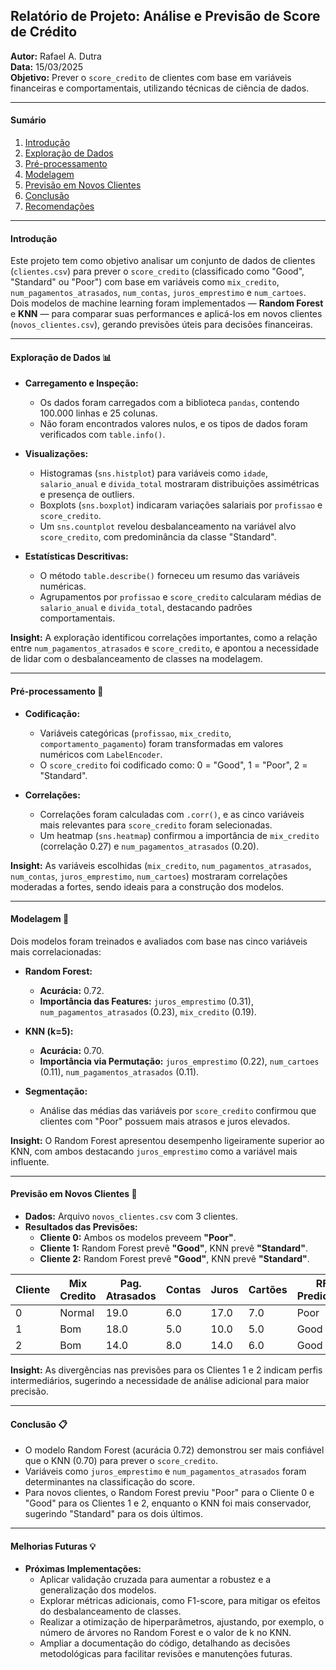 ## **Relatório de Projeto: Análise e Previsão de Score de Crédito**  
**Autor:** Rafael A. Dutra  
**Data:** 15/03/2025  
**Objetivo:** Prever o `score_credito` de clientes com base em variáveis financeiras e comportamentais, utilizando técnicas de ciência de dados.

---

#### **Sumário**
1. [Introdução](#introdução)
2. [Exploração de Dados](#exploração-de-dados)
3. [Pré-processamento](#pré-processamento)
4. [Modelagem](#modelagem)
5. [Previsão em Novos Clientes](#previsão-em-novos-clientes)
6. [Conclusão](#conclusão)
7. [Recomendações](#recomendações)

---

#### **Introdução**  
Este projeto tem como objetivo analisar um conjunto de dados de clientes (`clientes.csv`) para prever o `score_credito` (classificado como "Good", "Standard" ou "Poor") com base em variáveis como `mix_credito`, `num_pagamentos_atrasados`, `num_contas`, `juros_emprestimo` e `num_cartoes`. Dois modelos de machine learning foram implementados — **Random Forest** e **KNN** — para comparar suas performances e aplicá-los em novos clientes (`novos_clientes.csv`), gerando previsões úteis para decisões financeiras.

---

#### **Exploração de Dados** 📊  
- **Carregamento e Inspeção:**  
  - Os dados foram carregados com a biblioteca `pandas`, contendo 100.000 linhas e 25 colunas.  
  - Não foram encontrados valores nulos, e os tipos de dados foram verificados com `table.info()`.  

- **Visualizações:**  
  - Histogramas (`sns.histplot`) para variáveis como `idade`, `salario_anual` e `divida_total` mostraram distribuições assimétricas e presença de outliers.  
  - Boxplots (`sns.boxplot`) indicaram variações salariais por `profissao` e `score_credito`.  
  - Um `sns.countplot` revelou desbalanceamento na variável alvo `score_credito`, com predominância da classe "Standard".  

- **Estatísticas Descritivas:**  
  - O método `table.describe()` forneceu um resumo das variáveis numéricas.  
  - Agrupamentos por `profissao` e `score_credito` calcularam médias de `salario_anual` e `divida_total`, destacando padrões comportamentais.  

**Insight:** A exploração identificou correlações importantes, como a relação entre `num_pagamentos_atrasados` e `score_credito`, e apontou a necessidade de lidar com o desbalanceamento de classes na modelagem.

---

#### **Pré-processamento** 🔧  
- **Codificação:**  
  - Variáveis categóricas (`profissao`, `mix_credito`, `comportamento_pagamento`) foram transformadas em valores numéricos com `LabelEncoder`.  
  - O `score_credito` foi codificado como: 0 = "Good", 1 = "Poor", 2 = "Standard".  

- **Correlações:**  
  - Correlações foram calculadas com `.corr()`, e as cinco variáveis mais relevantes para `score_credito` foram selecionadas.  
  - Um heatmap (`sns.heatmap`) confirmou a importância de `mix_credito` (correlação 0.27) e `num_pagamentos_atrasados` (0.20).  

**Insight:** As variáveis escolhidas (`mix_credito`, `num_pagamentos_atrasados`, `num_contas`, `juros_emprestimo`, `num_cartoes`) mostraram correlações moderadas a fortes, sendo ideais para a construção dos modelos.

---

#### **Modelagem** 🤖  
Dois modelos foram treinados e avaliados com base nas cinco variáveis mais correlacionadas:  

- **Random Forest:**  
  - **Acurácia:** 0.72.  
  - **Importância das Features:** `juros_emprestimo` (0.31), `num_pagamentos_atrasados` (0.23), `mix_credito` (0.19).  

- **KNN (k=5):**  
  - **Acurácia:** 0.70.  
  - **Importância via Permutação:** `juros_emprestimo` (0.22), `num_cartoes` (0.11), `num_pagamentos_atrasados` (0.11).  

- **Segmentação:**  
  - Análise das médias das variáveis por `score_credito` confirmou que clientes com "Poor" possuem mais atrasos e juros elevados.  

**Insight:** O Random Forest apresentou desempenho ligeiramente superior ao KNN, com ambos destacando `juros_emprestimo` como a variável mais influente.

---

#### **Previsão em Novos Clientes** 🚀  
- **Dados:** Arquivo `novos_clientes.csv` com 3 clientes.  
- **Resultados das Previsões:**  
  - **Cliente 0:** Ambos os modelos preveem **"Poor"**.  
  - **Cliente 1:** Random Forest prevê **"Good"**, KNN prevê **"Standard"**.  
  - **Cliente 2:** Random Forest prevê **"Good"**, KNN prevê **"Standard"**.  

| Cliente | Mix Credito | Pag. Atrasados | Contas | Juros | Cartões | RF Prediction | KNN Prediction |
|---------|-------------|----------------|--------|-------|---------|---------------|----------------|
| 0       | Normal      | 19.0           | 6.0    | 17.0  | 7.0     | Poor          | Poor           |
| 1       | Bom         | 18.0           | 5.0    | 10.0  | 5.0     | Good          | Standard       |
| 2       | Bom         | 14.0           | 8.0    | 14.0  | 6.0     | Good          | Standard       |

**Insight:** As divergências nas previsões para os Clientes 1 e 2 indicam perfis intermediários, sugerindo a necessidade de análise adicional para maior precisão.

---

#### **Conclusão** 📋  
- O modelo Random Forest (acurácia 0.72) demonstrou ser mais confiável que o KNN (0.70) para prever o `score_credito`.  
- Variáveis como `juros_emprestimo` e `num_pagamentos_atrasados` foram determinantes na classificação do score.  
- Para novos clientes, o Random Forest previu "Poor" para o Cliente 0 e "Good" para os Clientes 1 e 2, enquanto o KNN foi mais conservador, sugerindo "Standard" para os dois últimos.  

---

#### **Melhorias Futuras** 💡  
- **Próximas Implementações:**  
  - Aplicar validação cruzada para aumentar a robustez e a generalização dos modelos.  
  - Explorar métricas adicionais, como F1-score, para mitigar os efeitos do desbalanceamento de classes.  
  - Realizar a otimização de hiperparâmetros, ajustando, por exemplo, o número de árvores no Random Forest e o valor de k no KNN.  
  - Ampliar a documentação do código, detalhando as decisões metodológicas para facilitar revisões e manutenções futuras.  
